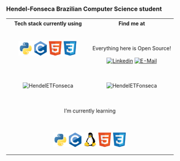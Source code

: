 ### Hendel-Fonseca Brazilian Computer Science student

<table width="100%">
  <tr>
  <th>Tech stack currently using</th>
  <th>Find me at</th>
  </tr>
  <tr>
  <td width="50%">

 <p align = "center">
  <img 
       src="https://raw.githubusercontent.com/devicons/devicon/master/icons/python/python-original.svg" alt="python" width="40" height="40"/><img
       src="https://raw.githubusercontent.com/devicons/devicon/master/icons/c/c-original.svg" alt="c" width="40" height="40"/><img                                  src="https://raw.githubusercontent.com/devicons/devicon/master/icons/html5/html5-original.svg" alt="html" width="40" height="40"/><img
       src="https://raw.githubusercontent.com/devicons/devicon/master/icons/css3/css3-original.svg" alt="css3" width="40" height="40"/><img<                                                                                                         
 </p>

  </td>
  <td width="50%">

<br><p align="center">Everything here is Open Source!<br><br>
[![Linkedin](https://img.shields.io/badge/linked-in-369?style=flat-square&logo=linkedin&logoColor=white&color=blue)](https://www.linkedin.com/in/hendel-fonseca/)
[![E-Mail](https://img.shields.io/badge/email-reveal-2a8?style=flat-square&logo=gmail&logoColor=white)](https://mailhide.io/e/1vWSo9lO)

</p>
  </td>
  <tr>
  <td width = "50%">
  <br>
  <p align = "center"><img src="https://github-readme-stats.vercel.app/api/top-langs?username=HendelETFonseca&show_icons=true&theme=onedark&locale=en&layout=compact" alt="HendelETFonseca" /></p>
  </td>
  <td width = "50%">
  <br>
  <p align = "center"><img src="https://github-readme-stats.vercel.app/api?username=HendelETFonseca&show_icons=true&theme=onedark&locale=en" alt="HendelETFonseca" /></p>
  </td>
  <tr>
  <td colspan = 2><br><p align = "center"> I’m currently learning </p></td>
  <tr>
  <td colspan=2 width ="50%">
  <br>
  <p align="center">
  <img src="https://raw.githubusercontent.com/devicons/devicon/master/icons/python/python-original.svg" alt="linux" width="40" height="40"/><img
  src="https://raw.githubusercontent.com/devicons/devicon/master/icons/c/c-original.svg" alt="c" width="40" height="40"/><img
  src="https://raw.githubusercontent.com/devicons/devicon/master/icons/linux/linux-original.svg" alt="linux" width="40" height="40"/><img                       src="https://raw.githubusercontent.com/devicons/devicon/master/icons/html5/html5-original.svg" alt="html" width="40" height="40"/><img
  src="https://raw.githubusercontent.com/devicons/devicon/master/icons/css3/css3-original.svg" alt="css3" width="40" height="40"/><img<  
                                                                                                                                     </p>
  </table>

[//]: <> (The `&nbsp;` is to have Aphelion take up more space)
